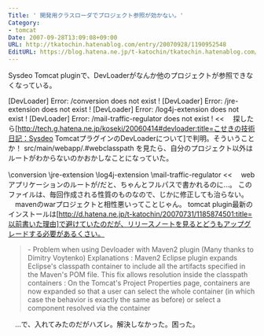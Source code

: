 ```yaml
---
Title: ' 開発用クラスローダでプロジェクト参照が効かない。'
Category:
- tomcat
Date: 2007-09-28T13:09:08+09:00
URL: http://tkatochin.hatenablog.com/entry/20070928/1190952548
EditURL: https://blog.hatena.ne.jp/t-katochin/tkatochin.hatenablog.com/atom/entry/6653586347154755165
---
```


Sysdeo Tomcat pluginで、DevLoaderがなんか他のプロジェクトが参照できなくなっている。
>>
[DevLoader] Error: /conversion does not exist !
[DevLoader] Error: /jre-extension does not exist !
[DevLoader] Error: /log4j-extension does not exist !
[DevLoader] Error: /mail-traffic-regulator does not exist !
<<
　探したら[http://tech.g.hatena.ne.jp/koseki/20060414#devloader:title=こせきの技術日記：Sysdeo TomcatプラグインのDevLoaderについて]で判明。そういうことか！
src/main/webapp/.#webclasspath を見たら、自分のプロジェクト以外はルートがわからないのかおかしなことになっていた。
>>
\conversion
\jre-extension
\log4j-extension
\mail-traffic-regulator
<<
　webアプリケーションのルートが/だと、ちゃんとフルパスで書かれるのに…。
このファイルは、毎回作成される性質のものなので、じかに修正しても治らない。
　mavenのwarプロジェクトと相性悪いってことじゃん。
  tomcat plugin最新のインストールは[http://d.hatena.ne.jp/t-katochin/20070731/1185874501:title=以前書いた理由]で避けていたのだが、リリースノートを見るとどうもアップグレードする必要があるくさい。
<blockquote cite="http://www.eclipsetotale.com/tomcatPlugin/releaseNotesV321.txt" title="releaseNotesV321.txt">
- Problem when using Devloader with Maven2 plugin (Many thanks to Dimitry Voytenko)
	Explanations : 
		Maven2 Eclipse plugin expands Eclipse's classpath container to include all the artifacts specified in the Maven's POM file.
		This fix allows resolution inside the classpath containers : On the Tomcat's Project Properties page, containers are now expanded so that a user can select the whole container (in which case the behavior is exactly the same as before) or select a component resolved via the container
</blockquote>
　…で、入れてみたのだがハズレ。解決しなかった。困った。
